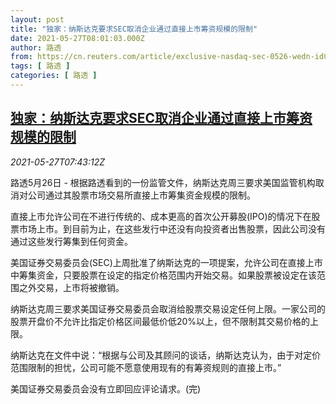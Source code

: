 ```yaml
---
layout: post
title: "独家：纳斯达克要求SEC取消企业通过直接上市筹资规模的限制"
date: 2021-05-27T08:01:03.000Z
author: 路透
from: https://cn.reuters.com/article/exclusive-nasdaq-sec-0526-wedn-idCNKCS2D80RU
tags: [ 路透 ]
categories: [ 路透 ]
---
```

<!--1622102463000-->
[独家：纳斯达克要求SEC取消企业通过直接上市筹资规模的限制](https://cn.reuters.com/article/exclusive-nasdaq-sec-0526-wedn-idCNKCS2D80RU)
------

<div>
<div><i>2021-05-27T07:43:12Z</i></div><p>路透5月26日 - 根据路透看到的一份监管文件，纳斯达克周三要求美国监管机构取消对公司通过其股票市场交易所直接上市筹集资金规模的限制。</p><p>直接上市允许公司在不进行传统的、成本更高的首次公开募股(IPO)的情况下在股票市场上市。到目前为止，在这些发行中还没有向投资者出售股票，因此公司没有通过这些发行筹集到任何资金。</p><p>美国证券交易委员会(SEC)上周批准了纳斯达克的一项提案，允许公司在直接上市中筹集资金，只要股票在设定的指定价格范围内开始交易。如果股票被设定在该范围之外交易，上市将被撤销。</p><p>纳斯达克周三要求美国证券交易委员会取消给股票交易设定任何上限。一家公司的股票开盘价不允许比指定价格区间最低价低20%以上，但不限制其交易价格的上限。</p><p>纳斯达克在文件中说：“根据与公司及其顾问的谈话，纳斯达克认为，由于对定价范围限制的担忧，公司可能不愿意使用现有的有筹资规则的直接上市。”</p><p>美国证券交易委员会没有立即回应评论请求。(完)</p>
</div>
